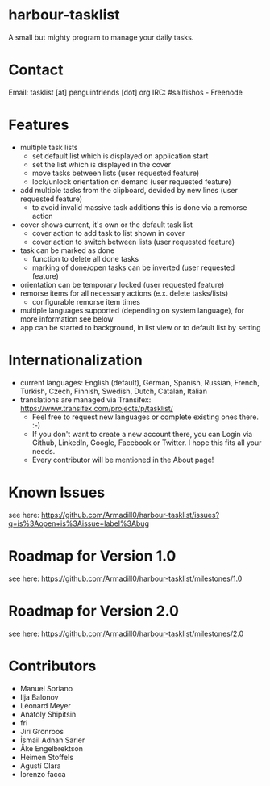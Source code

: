 harbour-tasklist
================

A small but mighty program to manage your daily tasks.

Contact
================
Email: tasklist [at] penguinfriends [dot] org
IRC: #sailfishos - Freenode

Features
================
- multiple task lists
    - set default list which is displayed on application start
    - set the list which is displayed in the cover
    - move tasks between lists (user requested feature)
    - lock/unlock orientation on demand (user requested feature)
- add multiple tasks from the clipboard, devided by new lines (user requested feature)
    - to avoid invalid massive task additions this is done via a remorse action
- cover shows current, it's own or the default task list
    - cover action to add task to list shown in cover
    - cover action to switch between lists (user requested feature)
- task can be marked as done
    - function to delete all done tasks
    - marking of done/open tasks can be inverted (user requested feature)
- orientation can be temporary locked (user requested feature)
- remorse items for all necessary actions (e.x. delete tasks/lists)
    - configurable remorse item times
- multiple languages supported (depending on system language), for more information see below
- app can be started to background, in list view or to default list by setting

Internationalization
================
- current languages: English (default), German, Spanish, Russian, French, Turkish, Czech, Finnish, Swedish, Dutch, Catalan, Italian
- translations are managed via Transifex: https://www.transifex.com/projects/p/tasklist/
    - Feel free to request new languages or complete existing ones there. :-)
    - If you don't want to create a new account there, you can Login via Github, LinkedIn, Google, Facebook or Twitter. I hope this fits all your needs.
    - Every contributor will be mentioned in the About page!

Known Issues
================
see here: https://github.com/Armadill0/harbour-tasklist/issues?q=is%3Aopen+is%3Aissue+label%3Abug

Roadmap for Version 1.0
================
see here: https://github.com/Armadill0/harbour-tasklist/milestones/1.0

Roadmap for Version 2.0
================
see here: https://github.com/Armadill0/harbour-tasklist/milestones/2.0

Contributors
================
- Manuel Soriano
- Ilja Balonov
- L&eacute;onard Meyer
- Anatoly Shipitsin
- fri
- Jiri Gr&ouml;nroos
- &#304;smail Adnan Sar&#305;er
- &Aring;ke Engelbrektson
- Heimen Stoffels
- Agust&iacute; Clara
- lorenzo facca
